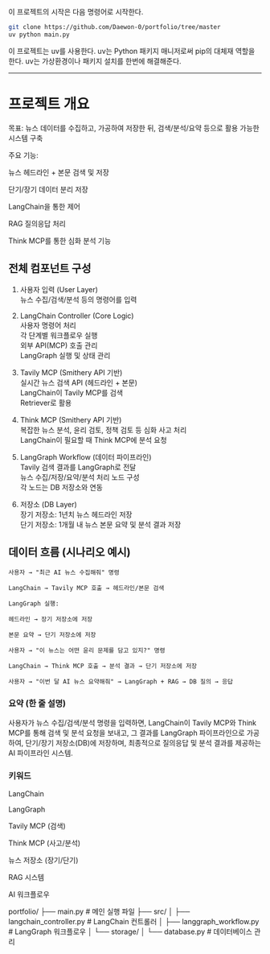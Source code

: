 이 프로젝트의 시작은 다음 명령어로 시작한다.
```bash
git clone https://github.com/Daewon-0/portfolio/tree/master
uv python main.py
```

이 프로젝트는 uv를 사용한다.
uv는 Python 패키지 매니저로써 pip의 대체재 역할을 한다.
uv는 가상환경이나 패키지 설치를 한번에 해결해준다.

---
# 프로젝트 개요

목표: 뉴스 데이터를 수집하고, 가공하여 저장한 뒤, 검색/분석/요약 등으로 활용 가능한 시스템 구축

주요 기능:

뉴스 헤드라인 + 본문 검색 및 저장

단기/장기 데이터 분리 저장

LangChain을 통한 제어

RAG 질의응답 처리

Think MCP를 통한 심화 분석 기능

## 전체 컴포넌트 구성
1. 사용자 입력 (User Layer)<br>뉴스 수집/검색/분석 등의 명령어를 입력

2. LangChain Controller (Core Logic)<br>사용자 명령어 처리
<br>각 단계별 워크플로우 실행
<br>외부 API(MCP) 호출 관리
<br>LangGraph 실행 및 상태 관리

3. Tavily MCP (Smithery API 기반)
<br>실시간 뉴스 검색 API (헤드라인 + 본문)
<br>LangChain이 Tavily MCP를 검색
<br>Retriever로 활용

4. Think MCP (Smithery API 기반)
<br>복잡한 뉴스 분석, 윤리 검토, 정책 검토 등 심화 사고 처리
<br>LangChain이 필요할 때 Think MCP에 분석 요청

5. LangGraph Workflow (데이터 파이프라인)
<br>Tavily 검색 결과를 LangGraph로 전달
<br>뉴스 수집/저장/요약/분석 처리 노드 구성
<br>각 노드는 DB 저장소와 연동

6. 저장소 (DB Layer)
<br>장기 저장소: 1년치 뉴스 헤드라인 저장
<br>단기 저장소: 1개월 내 뉴스 본문 요약 및 분석 결과 저장

## 데이터 흐름 (시나리오 예시)
```
사용자 → "최근 AI 뉴스 수집해줘" 명령

LangChain → Tavily MCP 호출 → 헤드라인/본문 검색

LangGraph 실행:

헤드라인 → 장기 저장소에 저장

본문 요약 → 단기 저장소에 저장

사용자 → "이 뉴스는 어떤 윤리 문제를 담고 있지?" 명령

LangChain → Think MCP 호출 → 분석 결과 → 단기 저장소에 저장

사용자 → "이번 달 AI 뉴스 요약해줘" → LangGraph + RAG → DB 질의 → 응답
```

### 요약 (한 줄 설명)
사용자가 뉴스 수집/검색/분석 명령을 입력하면,
LangChain이 Tavily MCP와 Think MCP를 통해 검색 및 분석 요청을 보내고,
그 결과를 LangGraph 파이프라인으로 가공하여,
단기/장기 저장소(DB)에 저장하며,
최종적으로 질의응답 및 분석 결과를 제공하는 AI 파이프라인 시스템.

### 키워드
LangChain

LangGraph

Tavily MCP (검색)

Think MCP (사고/분석)

뉴스 저장소 (장기/단기)

RAG 시스템

AI 워크플로우

portfolio/
├── main.py                    # 메인 실행 파일
├── src/
│   ├── langchain_controller.py  # LangChain 컨트롤러
│   ├── langgraph_workflow.py    # LangGraph 워크플로우
│   └── storage/
│       └── database.py          # 데이터베이스 관리